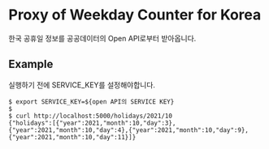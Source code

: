 # Proxy of Weekday Counter for Korea

한국 공휴일 정보를 공공데이터의 Open API로부터 받아옵니다.

## Example

실행하기 전에 SERVICE_KEY를 설정해야합니다.

```shell
$ export SERVICE_KEY=${open API의 SERVICE KEY}
$ 
$ curl http://localhost:5000/holidays/2021/10
{"holidays":[{"year":2021,"month":10,"day":3},{"year":2021,"month":10,"day":4},{"year":2021,"month":10,"day":9},{"year":2021,"month":10,"day":11}]}
```
